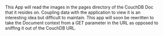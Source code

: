
This App will read the images in the pages directory of the CouchDB Doc that it resides on.  Coupling data with the application to view it is an interesting idea but difficult to maintain.  This app will soon be rewritten to take the Document context from a GET parameter in the URL as opposed to sniffing it out of the CouchDB URL.  
